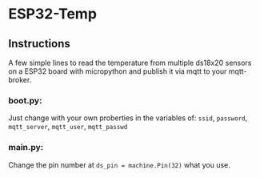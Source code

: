 # ESP32-Temp

## Instructions

A few simple lines to read the temperature from multiple ds18x20 sensors on a ESP32 board with micropython and publish it via mqtt to your mqtt-broker.

### boot.py:

Just change with your own proberties in the variables of: ```ssid```, ```password```, ```mqtt_server```, ```mqtt_user```, ```mqtt_passwd```

### main.py:

Change the pin number at ```ds_pin = machine.Pin(32)``` what you use.
